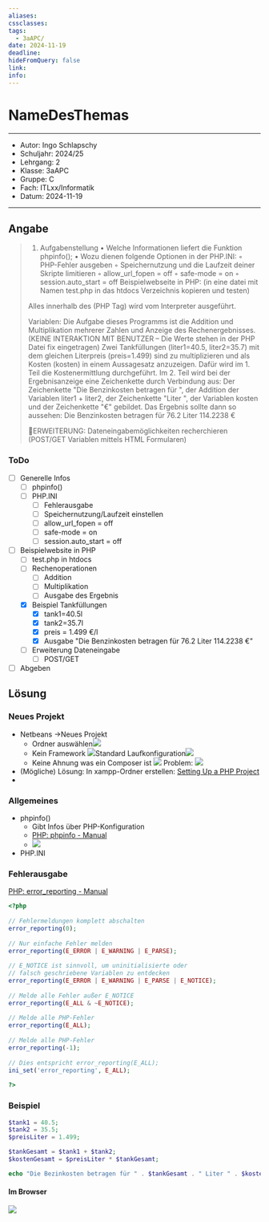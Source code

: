 ```yaml
---
aliases: 
cssclasses: 
tags:
  - 3aAPC/
date: 2024-11-19
deadline: 
hideFromQuery: false
link: 
info:
---
```


# NameDesThemas
---
- Autor: Ingo Schlapschy
- Schuljahr: 2024/25
- Lehrgang: 2
- Klasse: 3aAPC
- Gruppe: C
- Fach: ITLxx/Informatik
- Datum: 2024-11-19
---
## Angabe

> 1. Aufgabenstellung
> • Welche Informationen liefert die Funktion phpinfo();
> • Wozu dienen folgende Optionen in der PHP.INI:
> 	◦ PHP-Fehler ausgeben
> 	◦ Speichernutzung und die Laufzeit deiner Skripte limitieren
> 	◦ allow_url_fopen = off
> 	◦ safe-mode = on
> 	◦ session.auto_start = off
> Beispielwebseite in PHP: (in eine datei mit Namen test.php in das htdocs Verzeichnis kopieren und testen)
> 
> Alles innerhalb des <?php und ?> (PHP Tag) wird vom Interpreter ausgeführt.
> 
> Variablen:
> Die Aufgabe dieses Programms ist die Addition und Multiplikation mehrerer Zahlen und Anzeige des Rechenergebnisses. (KEINE INTERAKTION MIT BENUTZER – Die Werte stehen in der PHP Datei fix eingetragen)
> Zwei Tankfüllungen (liter1=40.5, liter2=35.7) mit dem gleichen Literpreis (preis=1.499) sind zu multiplizieren und als Kosten (kosten) in einem Aussagesatz anzuzeigen.
> Dafür wird im 1. Teil die Kostenermittlung durchgeführt.
> Im 2. Teil wird bei der Ergebnisanzeige eine Zeichenkette durch Verbindung aus: Der Zeichenkette "Die Benzinkosten betragen für ", der Addition der Variablen liter1 + liter2, der Zeichenkette "Liter ", der Variablen kosten und der Zeichenkette "€" gebildet.
> Das Ergebnis sollte dann so aussehen:
> Die Benzinkosten betragen für 76.2 Liter 114.2238 €
> 
> ERWEITERUNG: Dateneingabemöglichkeiten recherchieren (POST/GET Variablen mittels HTML Formularen)

### ToDo
- [ ] Generelle Infos
	- [ ] phpinfo()
	- [ ] PHP.INI
		- [ ] Fehlerausgabe
		- [ ] Speichernutzung/Laufzeit einstellen
		- [ ] allow_url_fopen = off
		- [ ] safe-mode = on
		- [ ] session.auto_start = off
- [ ] Beispielwebsite in PHP
	- [ ] test.php in htdocs
	- [ ] Rechenoperationen
		- [ ] Addition
		- [ ] Multiplikation
		- [ ] Ausgabe des Ergebnis
	- [x] Beispiel Tankfüllungen
		- [x] tank1=40.5l
		- [x] tank2=35.7l
		- [x] preis = 1.499 €/l
		- [x] Ausgabe "Die Benzinkosten betragen für 76.2 Liter 114.2238 €"
	- [ ] Erweiterung Dateneingabe
		- [ ] POST/GET

- [ ] Abgeben
## Lösung
### Neues Projekt
- Netbeans ->Neues Projekt
	- Ordner auswählen![](attachment/e98a81fc382ef0e2aff21035e633ebd9.png)
	- Kein Framework ![](attachment/01250527661284a3db788c6d47fafc59.png)Standard Laufkonfiguration![](attachment/d885007769406e4665c775a042261d66.png)
	- Keine Ahnung was ein Composer ist ![](attachment/be95843ce024b4ee0bd31fb9b7883a30.png)
Problem: ![](attachment/ad68d146c8903077c15fd611b5ca625d.png)
- (Mögliche) Lösung: In xampp-Ordner erstellen: [Setting Up a PHP Project](https://netbeans.apache.org/tutorial/main/kb/docs/php/project-setup/)
- 
### Allgemeines
- phpinfo()
	- Gibt Infos über PHP-Konfiguration
	- [PHP: phpinfo - Manual](https://www.php.net/manual/de/function.phpinfo.php)
	- ![](attachment/256b5f15e86e91891a5198d703e9b85c.png)
- PHP.INI
### Fehlerausgabe
[PHP: error_reporting - Manual](https://www.php.net/manual/de/function.error-reporting.php)
```php
<?php  
  
// Fehlermeldungen komplett abschalten  
error_reporting(0);  
  
// Nur einfache Fehler melden  
error_reporting(E_ERROR | E_WARNING | E_PARSE);  
  
// E_NOTICE ist sinnvoll, um uninitialisierte oder  
// falsch geschriebene Variablen zu entdecken  
error_reporting(E_ERROR | E_WARNING | E_PARSE | E_NOTICE);  
  
// Melde alle Fehler außer E_NOTICE  
error_reporting(E_ALL & ~E_NOTICE);  
  
// Melde alle PHP-Fehler  
error_reporting(E_ALL);  
  
// Melde alle PHP-Fehler  
error_reporting(-1);  
  
// Dies entspricht error_reporting(E_ALL);  
ini_set('error_reporting', E_ALL);  
  
?>
```
### Beispiel
```php
$tank1 = 40.5;
$tank2 = 35.5;
$preisLiter = 1.499;

$tankGesamt = $tank1 + $tank2;
$kostenGesamt = $preisLiter * $tankGesamt;

echo "Die Bezinkosten betragen für " . $tankGesamt . " Liter " . $kostenGesamt . "€";
```
#### Im Browser
![](attachment/e397cf8fca200b745951a40cac0b33ac.png)

